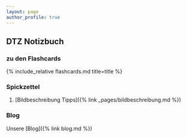 ```yaml
---
layout: page
author_profile: true
---
```

## DTZ Notizbuch

### zu den Flashcards ###
{% include_relative flashcards.md  title=title %}

### Spickzettel ###
1. [Bildbeschreibung Tipps]({% link _pages/bildbeschreibung.md %})

### Blog ###
Unsere [Blog]({% link blog.md %})